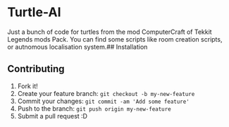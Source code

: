 # Turtle-AI
Just a bunch of code for turtles from the mod ComputerCraft of Tekkit Legends mods Pack.
You can find some scripts like room creation scripts, or autnomous localisation system.## Installation

## Contributing
1. Fork it!
2. Create your feature branch: `git checkout -b my-new-feature`
3. Commit your changes: `git commit -am 'Add some feature'`
4. Push to the branch: `git push origin my-new-feature`
5. Submit a pull request :D
